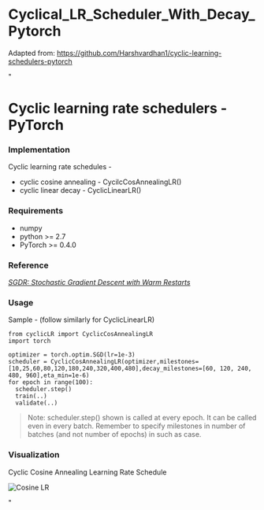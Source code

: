 # Cyclical_LR_Scheduler_With_Decay_Pytorch
Adapted from: https://github.com/Harshvardhan1/cyclic-learning-schedulers-pytorch


" 

# Cyclic learning rate schedulers -PyTorch

### Implementation
Cyclic learning rate schedules -
- cyclic cosine annealing - CycilcCosAnnealingLR()
- cyclic linear decay - CyclicLinearLR()

### Requirements
- numpy 
- python >= 2.7
- PyTorch >= 0.4.0

### Reference
<a href= https://arxiv.org/pdf/1608.03983.pdf> *SGDR: Stochastic Gradient Descent with Warm Restarts* </a>

### Usage
Sample - (follow similarly for CyclicLinearLR)
```
from cyclicLR import CyclicCosAnnealingLR
import torch

optimizer = torch.optim.SGD(lr=1e-3)
scheduler = CyclicCosAnnealingLR(optimizer,milestones=[10,25,60,80,120,180,240,320,400,480],decay_milestones=[60, 120, 240, 480, 960],eta_min=1e-6)
for epoch in range(100):
  scheduler.step()
  train(..)
  validate(..)
```
>Note: scheduler.step() shown is called at every epoch. It can be called even in every batch. Remember to specify milestones in number of batches (and not number of epochs) in such as case.


### Visualization
Cyclic Cosine Annealing Learning Rate Schedule

![Cosine LR](https://github.com/bluesky314/Cyclical_LR_Scheduler_With_Decay_Pytorch/blob/master/cyc.png)



"
